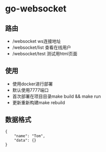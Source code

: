 # go-websocket

## 路由
- /websocket ws连接地址
- /websocket/list 查看在线用户
- /websocket/test 测试用html页面

## 使用
- 使用docker进行部署
- 默认使用7777端口
- 首次部署在项目目录make build && make run
- 更新重新构建make rebuild

## 数据格式

```
{
    "name": "Tom",
    "data": {}
}
```